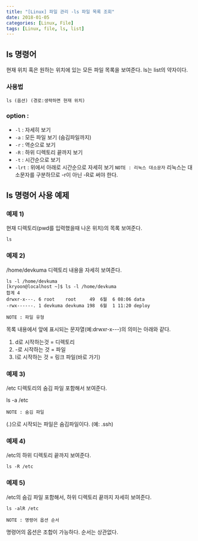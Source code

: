 ```yaml
---
title: "[Linux] 파일 관리 -ls 파일 목록 조회"
date: 2018-01-05
categories: [Linux, File]
tags: [Linux, file, ls, list]
---
```


## ls 명령어
현재 위치 혹은 원하는 위치에 있는 모든 파일 목록을 보여준다.
ls는 list의 약자이다.

### 사용법
```
ls (옵션) (경로:생략하면 현재 위치)
```

### option :
- `-l` : 자세히 보기
- `-a` : 모든 파일 보기 (숨김파일까지)
- `-r` : 역순으로 보기
- `-R` : 하위 디렉토리 끝까지 보기
- `-t` : 시간순으로 보기
- `-lrt` : 위에서 아래로 시간순으로 자세히 보기
`NOTE : 리눅스 대소문자`
리눅스는 대소문자를 구분하므로 -r이 아닌 -R로 써야 한다.

## ls 명령어 사용 예제
### 예제 1)
현재 디렉토리(pwd를 입력했을때 나온 위치)의 목록 보여준다.
```
ls
```

### 예제 2)
/home/devkuma 디렉토리 내용을 자세히 보여준다.
```
ls -l /home/devkuma
[kryoon@localhost ~]$ ls -l /home/devkuma
합계 4
drwxr-x---. 6 root    root     49  6월  6 08:06 data
-rwx------. 1 devkuma devkuma 198  6월  1 11:20 deploy
```
`NOTE : 파일 유형`

목록 내용에서 앞에 표시되는 문자열(예:drwxr-x---)의 의미는 아래와 같다.

1. d로 시작하는것 = 디렉토리
2. -로 시작하는 것 = 파일
3. l로 시작하는 것 = 링크 파일(바로 가기)

### 예제 3)
/etc 디렉토리의 숨김 파일 포함해서 보여준다.

ls -a /etc

`NOTE : 숨김 파일`

(.)으로 시작되는 파일은 숨김파일이다. (예: .ssh)

### 예제 4)
/etc의 하위 디렉토리 끝까지 보여준다.
```
ls -R /etc
```

### 예제 5)
/etc의 숨김 파일 포함해서, 하위 디렉토리 끝까지 자세히 보여준다.
```
ls -alR /etc
```
`NOTE : 명령어 옵션 순서`

명령어의 옵션은 조합이 가능하다. 순서는 상관없다.